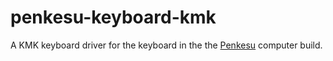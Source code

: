 # penkesu-keyboard-kmk
A KMK keyboard driver for the keyboard in the the [Penkesu](https://github.com/penk/penkesu) computer build. 
